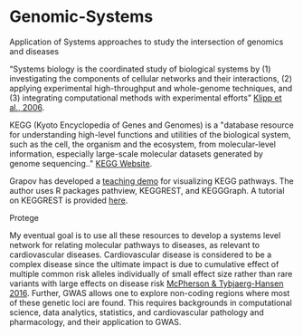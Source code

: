 # Genomic-Systems
Application of Systems approaches to study the intersection of genomics and diseases

“Systems biology is the coordinated study of biological systems by (1) investigating the components of cellular networks and their interactions, (2) applying experimental high-throughput and whole-genome techniques, and (3) integrating computational methods with experimental efforts” [Klipp et al., 2006](https://books.google.com/books?hl=en&lr=&id=_5o5Eb9t3ucC&oi=fnd&pg=PR5&dq=Systems+Biology+in+Practice,+Wiley-VCH,+Berlin&ots=A5HumvjDfL&sig=DrkbtzDBWrJViMV4yAtmlo-ZfP4#v=onepage&q=Systems%20Biology%20in%20Practice%2C%20Wiley-VCH%2C%20Berlin&f=false). 

KEGG (Kyoto Encyclopedia of Genes and Genomes) is a "database resource for understanding high-level functions and utilities of the biological system, such as the cell, the organism and the ecosystem, from molecular-level information, especially large-scale molecular datasets generated by genome sequencing.." [KEGG Website](http://www.genome.jp/kegg/).

Grapov has developed a [teaching demo](https://github.com/dgrapov/TeachingDemos/blob/master/Demos/Pathway%20Analysis/KEGG%20Pathway%20Enrichment.md) for visualizing KEGG pathways. The author uses R packages pathview, KEGGREST, and KEGGGraph. A tutorial on KEGGREST is provided [here](https://bioconductor.org/packages/release/bioc/vignettes/KEGGREST/inst/doc/KEGGREST-vignette.html).

Protege

My eventual goal is to use all these resources to develop a systems level network for relating molecular pathways to diseases, as relevant to cardiovascular diseases. Cardiovascular disease is considered to be a complex disease since the ultimate impact is due to cumulative effect of multiple common risk alleles individually of small effect size rather than rare variants with large effects on disease risk [McPherson & Tybjaerg-Hansen  2016](https://www.ncbi.nlm.nih.gov/pubmed/26892958). Further, GWAS allows one to explore non-coding regions where most of these genetic loci are found. This requires backgrounds in computational science, data analytics, statistics, and cardiovascular pathology and pharmacology, and their application to GWAS. 
